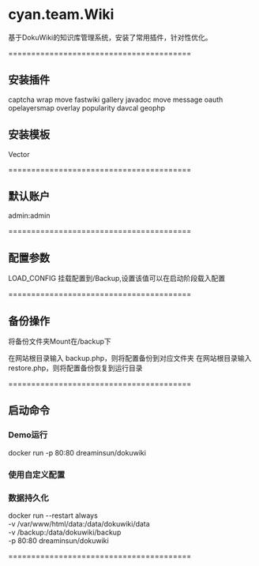 # cyan.team.Wiki

基于DokuWiki的知识库管理系统，安装了常用插件，针对性优化。



========================================
## 安装插件
captcha
wrap
move
fastwiki
gallery
javadoc
move
message
oauth
opelayersmap
overlay
popularity
davcal
geophp

## 安装模板
Vector

========================================
## 默认账户
admin:admin


========================================
## 配置参数

LOAD_CONFIG 挂载配置到/Backup,设置该值可以在启动阶段载入配置

========================================
## 备份操作
将备份文件夹Mount在/backup下

在网站根目录输入 backup.php，则将配置备份到对应文件夹
在网站根目录输入 restore.php，则将配置备份恢复到运行目录


========================================
## 启动命令

### Demo运行
docker run -p 80:80 dreaminsun/dokuwiki

### 使用自定义配置

### 数据持久化
docker run --restart always \
  -v /var/www/html/data:/data/dokuwiki/data \
  -v /backup:/data/dokuwiki/backup \
  -p 80:80 
  dreaminsun/dokuwiki

========================================